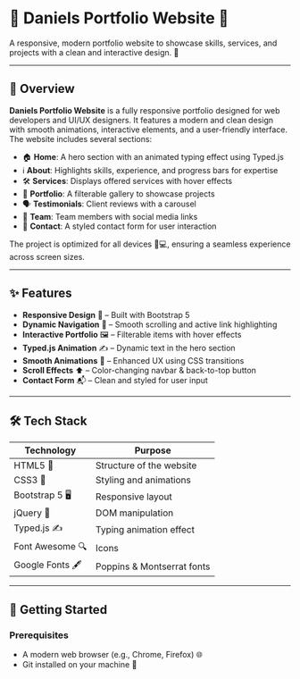 # 🌟 Daniels Portfolio Website 🌟

A responsive, modern portfolio website to showcase skills, services, and projects with a clean and interactive design. 🎨

---

## 📜 Overview

**Daniels Portfolio Website** is a fully responsive portfolio designed for web developers and UI/UX designers. It features a modern and clean design with smooth animations, interactive elements, and a user-friendly interface. The website includes several sections:

- 🏠 **Home**: A hero section with an animated typing effect using Typed.js  
- ℹ️ **About**: Highlights skills, experience, and progress bars for expertise  
- 🛠️ **Services**: Displays offered services with hover effects  
- 📂 **Portfolio**: A filterable gallery to showcase projects  
- 🗣️ **Testimonials**: Client reviews with a carousel  
- 👥 **Team**: Team members with social media links  
- 📧 **Contact**: A styled contact form for user interaction  

The project is optimized for all devices 📱💻, ensuring a seamless experience across screen sizes.

---

## ✨ Features

- **Responsive Design** 📏 – Built with Bootstrap 5  
- **Dynamic Navigation** 🔗 – Smooth scrolling and active link highlighting  
- **Interactive Portfolio** 🖼️ – Filterable items with hover effects  
- **Typed.js Animation** ✍️ – Dynamic text in the hero section  
- **Smooth Animations** 🌟 – Enhanced UX using CSS transitions  
- **Scroll Effects** ⬆️ – Color-changing navbar & back-to-top button  
- **Contact Form** 📬 – Clean and styled for user input  

---

## 🛠️ Tech Stack

| Technology     | Purpose                     |
|----------------|-----------------------------|
| HTML5 📄        | Structure of the website     |
| CSS3 🎨         | Styling and animations       |
| Bootstrap 5 🖥️  | Responsive layout            |
| jQuery 🧩       | DOM manipulation             |
| Typed.js ✍️     | Typing animation effect      |
| Font Awesome 🔍 | Icons                        |
| Google Fonts 🖋️ | Poppins & Montserrat fonts  |

---

## 🚀 Getting Started

### Prerequisites

- A modern web browser (e.g., Chrome, Firefox) 🌐  
- Git installed on your machine 🐙
